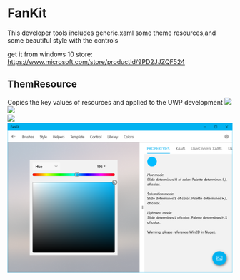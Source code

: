 # FanKit
This developer tools includes generic.xaml some theme resources,and some beautiful style with the controls

get it from windows 10 store:
https://www.microsoft.com/store/productId/9PD2JJZQF524

## ThemResource

Copies the key values of resources and applied to the UWP development
![](https://github.com/ysdy44/FanKit/blob/master/fankit00.PNG)  
![](https://github.com/ysdy44/FanKit/blob/master/fankit01.PNG)  
![](https://github.com/ysdy44/FanKit/blob/master/fankit02.PNG)  
![](https://github.com/ysdy44/FanKit/blob/master/fankit03.PNG)  
